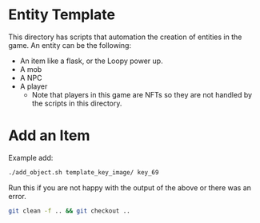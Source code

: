 # Entity Template
This directory has scripts that automation the creation of entities in the game.
An entity can be the following:
* An item like a flask, or the Loopy power up.
* A mob
* A NPC
* A player
    * Note that players in this game are NFTs so they are not handled by the scripts in this directory.

# Add an Item
Example add:

```bash
./add_object.sh template_key_image/ key_69
```

Run this if you are not happy with the output of the above or there was an error.
```bash
git clean -f .. && git checkout ..
```
